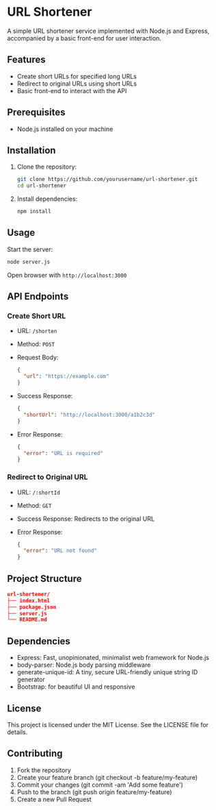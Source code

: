 # URL Shortener

A simple URL shortener service implemented with Node.js and Express, accompanied by a basic front-end for user interaction.

## Features

- Create short URLs for specified long URLs
- Redirect to original URLs using short URLs
- Basic front-end to interact with the API

## Prerequisites

- Node.js installed on your machine

## Installation

1. Clone the repository:

   ```sh
   git clone https://github.com/yourusername/url-shortener.git
   cd url-shortener
   ```

2. Install dependencies:
   ```sh
   npm install
   ```

## Usage

Start the server:

```sh
node server.js
```

Open browser with `http://localhost:3000`

## API Endpoints

### Create Short URL

- URL: `/shorten`

- Method: `POST`

- Request Body:

  ```json
  {
    "url": "https://example.com"
  }
  ```

- Success Response:

  ```json
  {
    "shortUrl": "http://localhost:3000/a1b2c3d"
  }
  ```

- Error Response:

  ```json
  {
    "error": "URL is required"
  }
  ```

### Redirect to Original URL

- URL: `/:shortId`

- Method: `GET`

- Success Response: Redirects to the original URL

- Error Response:
  ```json
  {
    "error": "URL not found"
  }
  ```

## Project Structure

```json
url-shortener/
├── index.html
├── package.json
├── server.js
└── README.md
```

## Dependencies

- Express: Fast, unopinionated, minimalist web framework for Node.js
- body-parser: Node.js body parsing middleware
- generate-unique-id: A tiny, secure URL-friendly unique string ID generator
- Bootstrap: for beautiful UI and responsive

## License

This project is licensed under the MIT License. See the LICENSE file for details.

## Contributing

1. Fork the repository
2. Create your feature branch (git checkout -b feature/my-feature)
3. Commit your changes (git commit -am 'Add some feature')
4. Push to the branch (git push origin feature/my-feature)
5. Create a new Pull Request
